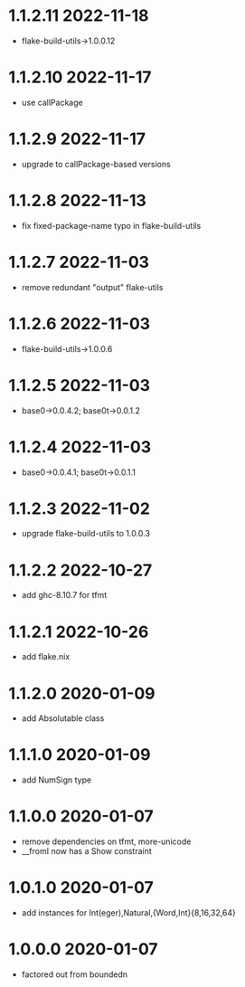1.1.2.11 2022-11-18
===================
- flake-build-utils->1.0.0.12

1.1.2.10 2022-11-17
===================
- use callPackage

1.1.2.9 2022-11-17
==================
- upgrade to callPackage-based versions

1.1.2.8 2022-11-13
==================
- fix fixed-package-name typo in flake-build-utils

1.1.2.7 2022-11-03
==================
- remove redundant "output" flake-utils

1.1.2.6 2022-11-03
==================
- flake-build-utils->1.0.0.6

1.1.2.5 2022-11-03
==================
- base0->0.0.4.2; base0t->0.0.1.2

1.1.2.4 2022-11-03
==================
- base0->0.0.4.1; base0t->0.0.1.1

1.1.2.3 2022-11-02
==================
- upgrade flake-build-utils to 1.0.0.3

1.1.2.2 2022-10-27
==================
- add ghc-8.10.7 for tfmt

1.1.2.1 2022-10-26
==================
- add flake.nix

1.1.2.0 2020-01-09
==================
- add Absolutable class

1.1.1.0 2020-01-09
==================
- add NumSign type

1.1.0.0 2020-01-07
==================
- remove dependencies on tfmt, more-unicode
- __fromI now has a Show constraint

1.0.1.0 2020-01-07
==================
- add instances for Int(eger),Natural,{Word,Int}{8,16,32,64}

1.0.0.0 2020-01-07
==================
- factored out from boundedn
